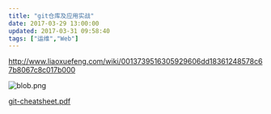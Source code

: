```yaml
---
title: "git仓库及应用实战"
date: 2017-03-29 13:00:00
updated: 2017-03-31 09:58:40
tags: ["运维","Web"]
---
```

<http://www.liaoxuefeng.com/wiki/0013739516305929606dd18361248578c67b8067c8c017b000>

![blob.png](/uploads/ueditor/php/upload/image/20170331/1490925476.png)

[git-cheatsheet.pdf](/uploads/ueditor/php/upload/file/20170331/1490925517.pdf)

  

